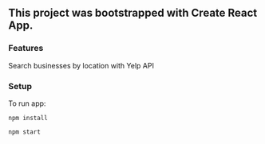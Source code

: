 ## This project was bootstrapped with Create React App.

### Features
Search businesses by location with Yelp API

### Setup
To run app:

`npm install`

`npm start`
